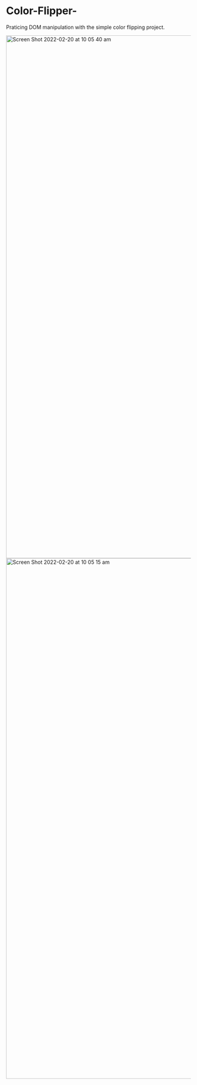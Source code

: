 # Color-Flipper-

Praticing DOM manipulation with the simple color flipping project.


<img width="1420" alt="Screen Shot 2022-02-20 at 10 05 40 am" src="https://user-images.githubusercontent.com/93946441/154822092-0d5b50ea-3e19-444d-a69a-6233f6989402.png">
<img width="1414" alt="Screen Shot 2022-02-20 at 10 05 15 am" src="https://user-images.githubusercontent.com/93946441/154822093-0acf6637-f692-427a-9026-ab9b27b617ca.png">
